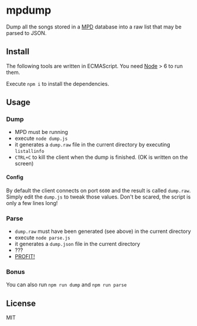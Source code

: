 # mpdump

Dump all the songs stored in a [MPD](http://www.musicpd.org) database into a raw list that may be parsed to JSON.

## Install

The following tools are written in ECMAScript. You need [Node](https://nodejs.org) > 6 to run them.

Execute `npm i` to install the dependencies.

## Usage

### Dump

- MPD must be running
- execute `node dump.js`
- it generates a `dump.raw` file in the current directory by executing `listallinfo`
- `CTRL+C` to kill the client when the dump is finished. (OK is written on the screen)

#### Config

By default the client connects on port `6600` and the result is called `dump.raw`.
Simply edit the `dump.js` to tweak those values. Don't be scared, the script is only a few lines long!

### Parse

- `dump.raw` must have been generated (see above) in the current directory
- execute `node parse.js`
- it generates a `dump.json` file in the current directory
- ???
- [PROFIT!](https://github.com/Delapouite/visic)

### Bonus

You can also run `npm run dump` and `npm run parse`

## License

MIT
